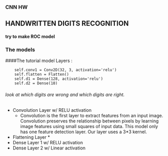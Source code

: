 ### CNN HW

## HANDWRITTEN DIGITS RECOGNITION

#### try to make ROC model

### The models
####The tutorial model 
Layers : 

        self.conv1 = Conv2D(32, 3, activation='relu')
        self.flatten = Flatten()
        self.d1 = Dense(128, activation='relu')
        self.d2 = Dense(10)

###### look at which digits are wrong and which digits are right.

* Convolution Layer w/ RELU activation
    * Convolution is the first layer  to extract features from an input image.
    Convolution preserves the relationship between pixels by learning image features using small
    squares of input data. This model only has one feature detection layer. Our layer uses a 3*3 kernel.
* Flattening Layer
    * 
* Dense Layer 1 w/ RELU activation
* Dense Layer 2 w/ Linear activation



